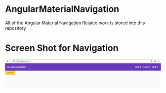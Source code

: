 # AngularMaterialNavigation
All of the Angular Material Navigation Related work is stored into this repository
# Screen Shot for Navigation
![alt text](https://github.com/Maxyee/AngularMaterialNavigation/blob/master/angularMaterialNav.png)
